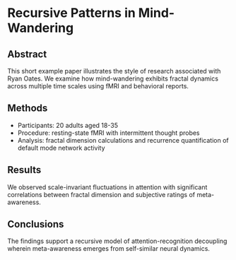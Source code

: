 # Recursive Patterns in Mind-Wandering

## Abstract
This short example paper illustrates the style of research associated with Ryan Oates. We examine how mind-wandering exhibits fractal dynamics across multiple time scales using fMRI and behavioral reports.

## Methods
- Participants: 20 adults aged 18-35
- Procedure: resting-state fMRI with intermittent thought probes
- Analysis: fractal dimension calculations and recurrence quantification of default mode network activity

## Results
We observed scale-invariant fluctuations in attention with significant correlations between fractal dimension and subjective ratings of meta-awareness.

## Conclusions
The findings support a recursive model of attention-recognition decoupling wherein meta-awareness emerges from self-similar neural dynamics.
